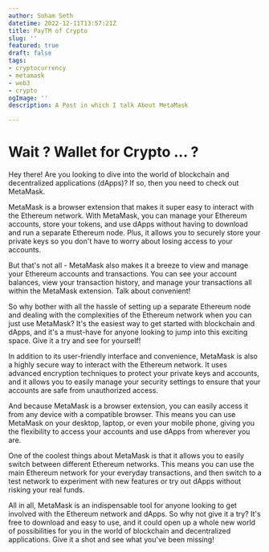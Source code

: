 ```yaml
---
author: Soham Seth
datetime: 2022-12-11T13:57:21Z
title: PayTM of Crypto
slug: ''
featured: true
draft: false
tags:
- cryptocurrency
- metamask
- web3
- crypto
ogImage: ''
description: A Post in which I talk About MetaMask

---
```

# Wait ? Wallet for Crypto ... ?

Hey there! Are you looking to dive into the world of blockchain and decentralized applications (dApps)? If so, then you need to check out MetaMask.

MetaMask is a browser extension that makes it super easy to interact with the Ethereum network. With MetaMask, you can manage your Ethereum accounts, store your tokens, and use dApps without having to download and run a separate Ethereum node. Plus, it allows you to securely store your private keys so you don't have to worry about losing access to your accounts.

But that's not all - MetaMask also makes it a breeze to view and manage your Ethereum accounts and transactions. You can see your account balances, view your transaction history, and manage your transactions all within the MetaMask extension. Talk about convenient!

So why bother with all the hassle of setting up a separate Ethereum node and dealing with the complexities of the Ethereum network when you can just use MetaMask? It's the easiest way to get started with blockchain and dApps, and it's a must-have for anyone looking to jump into this exciting space. Give it a try and see for yourself!

In addition to its user-friendly interface and convenience, MetaMask is also a highly secure way to interact with the Ethereum network. It uses advanced encryption techniques to protect your private keys and accounts, and it allows you to easily manage your security settings to ensure that your accounts are safe from unauthorized access.

And because MetaMask is a browser extension, you can easily access it from any device with a compatible browser. This means you can use MetaMask on your desktop, laptop, or even your mobile phone, giving you the flexibility to access your accounts and use dApps from wherever you are.

One of the coolest things about MetaMask is that it allows you to easily switch between different Ethereum networks. This means you can use the main Ethereum network for your everyday transactions, and then switch to a test network to experiment with new features or try out dApps without risking your real funds.

All in all, MetaMask is an indispensable tool for anyone looking to get involved with the Ethereum network and dApps. So why not give it a try? It's free to download and easy to use, and it could open up a whole new world of possibilities for you in the world of blockchain and decentralized applications. Give it a shot and see what you've been missing!